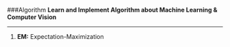 ###Algorithm
**Learn and Implement Algorithm about Machine Learning & Computer Vision**

***

1. **EM:** Expectation-Maximization